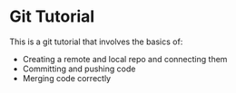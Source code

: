 # Git Tutorial

This is a git tutorial that involves the basics of:
- Creating a remote and local repo and connecting them
- Committing and pushing code
- Merging code correctly
